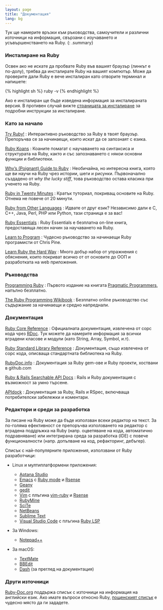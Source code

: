 ```yaml
---
layout: page
title: "Документация"
lang: bg
---
```


Тук ще намерите връзки към ръководства, самоучители и различни източници
на информация, свързани с изучаването и усъвършенстването на Ruby.
{: .summary}

### Инсталиране на Ruby

Освен ако не искате да пробвате Ruby във вашият браузър (линкът е по-долу),
трябва да инсталирате Ruby на вашият компютър.
Може да проверите дали Ruby е вече инсталиран като отворите терминал
и напишете:

{% highlight sh %}
ruby -v
{% endhighlight %}

Ако е инсталиран ще бъде изведена информация за инсталираната версия.
В противен случай вижте [страницата за инсталиране](installation/)
за подробни инструкции за инсталиране.

### Като за начало

[Try Ruby!][1]
: Интерактивно ръководство за Ruby в твоят браузър. Препоръчва се за начинаещи,
  които искат да се запознаят с езика.

[Ruby Koans][2]
: Коаните помагат с научаването на синтаксиса и структурата на Ruby,
  както и със запознаването с някои основни функции и библиотеки.

[Why’s (Poignant) Guide to Ruby][5]
: Необичайна, но интересна книга, която ще ви научи на Ruby чрез
  истории, шеги и рисунки. Първоначално създадено от *why the lucky stiff*,
  това ръководство остава класика при ученето на Ruby.

[Ruby in Twenty Minutes](/bg/documentation/quickstart/)
: Кратък туториал, покриващ основите на Ruby. Отнема не повече от 20 минути.

[Ruby from Other Languages](/bg/documentation/ruby-from-other-languages/)
: Идвате от друг език? Независимо дали е C, C++, Java, Perl, PHP или
  Python, тази страница е за вас!

[Ruby Essentials][7]
: Ruby Essentials е безплатна on-line книга, предоставяща лесен начин за
  научаването на Ruby.

[Learn to Program][8]
: Чудесно ръководство за начинаещи Ruby програмисти от Chris Pine.

[Learn Ruby the Hard Way][38]
: Много добър набор от упражнения с обяснения, които покриват всичко от
  от основите до ООП и разработката на web приложения.

### Ръководства

[Programming Ruby][9]
: Първото издание на книгата [Pragmatic Programmers][10], напълно
  безплатно.

[The Ruby Programming Wikibook][12]
: Безплатно online ръководство със съдържание за начинаещи и средно
  напреднали.

### Документация

[Ruby Core Reference][13]
: Официалната документация, извлечена от сорс кода чрез [RDoc][14]. Тук
  можете да намерите информация за всички вградени класове и модули
  (като String, Array, Symbol, и.т).

[Ruby Standard Library Reference][15]
: Документация, също извлечена от сорс кода, описваща стандартната
  библиотека на Ruby.

[RubyDoc.info][16]
: Документация за Ruby gem-ове и Ruby проекти, хоствани в github.com

[Ruby & Rails Searchable API Docs][17]
: Rails и Ruby документация с възможност за умно търсене.

[APIdock][18]
: Документация за Ruby, Rails и RSpec, включваща потребителски забележки и
  коментари.

### Редактори и среди за разработка

За писане на Ruby може да бъде използван всеки редактор на текст. За
по-голяма ефективност се препоръчва използването на редактор с вградена
поддръжка на Ruby (напр. оцветяване на кода, автоматично подравняване)
или интегрирана среда за разработка (IDE) с повече функционалности (напр.
допълване на код, рефакторинг, дебъгер).

Списък с най-популярните приложения, използвани от Ruby разработчици:

* Linux и мултиплатформени приложения:
  * [Aptana Studio][19]
  * [Emacs][20] с [Ruby mode][21] и [Rsense][22]
  * [Geany][23]
  * [gedit][24]
  * [Vim][25] с плъгина [vim-ruby][26] и [Rsense][22]
  * [RubyMine][27]
  * [SciTe][28]
  * [NetBeans][36]
  * [Sublime Text][37]
  * [Visual Studio Code][vscode] с плъгина [Ruby LSP][40]

* За Windows:
  * [Notepad++][29]

* За macOS:
  * [TextMate][32]
  * [BBEdit][33]
  * [Dash][39] (за преглед на документация)

### Други източници

[Ruby-Doc.org][34] поддържа списък с източници на информация на
английски език.
Ако имате въпроси относно Ruby, [пощенският списък](/bg/community/mailing-lists/)
е чудесно място да ги зададете.

[1]: https://try.ruby-lang.org/
[2]: https://rubykoans.com/
[5]: https://poignant.guide
[7]: http://www.techotopia.com/index.php/Ruby_Essentials
[8]: http://pine.fm/LearnToProgram/
[9]: http://www.ruby-doc.org/docs/ProgrammingRuby/
[10]: http://pragmaticprogrammer.com/titles/ruby/index.html
[12]: http://en.wikibooks.org/wiki/Ruby_programming_language
[13]: http://www.ruby-doc.org/core
[14]: https://ruby.github.io/rdoc/
[15]: http://www.ruby-doc.org/stdlib
[16]: http://www.rubydoc.info/
[17]: http://rubydocs.org/
[18]: http://apidock.com/
[19]: http://www.aptana.com/
[20]: http://www.gnu.org/software/emacs/
[21]: http://www.emacswiki.org/emacs/RubyMode
[22]: http://rsense.github.io/
[23]: http://www.geany.org/
[24]: http://projects.gnome.org/gedit/screenshots.html
[25]: http://www.vim.org/
[26]: https://github.com/vim-ruby/vim-ruby
[27]: http://www.jetbrains.com/ruby/
[28]: http://www.scintilla.org/SciTE.html
[29]: http://notepad-plus-plus.org/
[32]: http://macromates.com/
[33]: https://www.barebones.com/products/bbedit/
[34]: http://ruby-doc.org
[36]: https://netbeans.org/
[37]: http://www.sublimetext.com/
[38]: https://learncodethehardway.org/ruby/
[39]: http://kapeli.com/dash
[vscode]: https://code.visualstudio.com/
[40]: https://marketplace.visualstudio.com/items?itemName=Shopify.ruby-lsp
